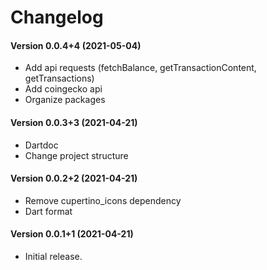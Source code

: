 Changelog
=========

#### Version 0.0.4+4 (2021-05-04) 
* Add api requests (fetchBalance, getTransactionContent, getTransactions)
* Add coingecko api
* Organize packages

#### Version 0.0.3+3 (2021-04-21) 
* Dartdoc
* Change project structure

#### Version 0.0.2+2 (2021-04-21) 
* Remove cupertino_icons dependency
* Dart format

#### Version 0.0.1+1 (2021-04-21) 
* Initial release.